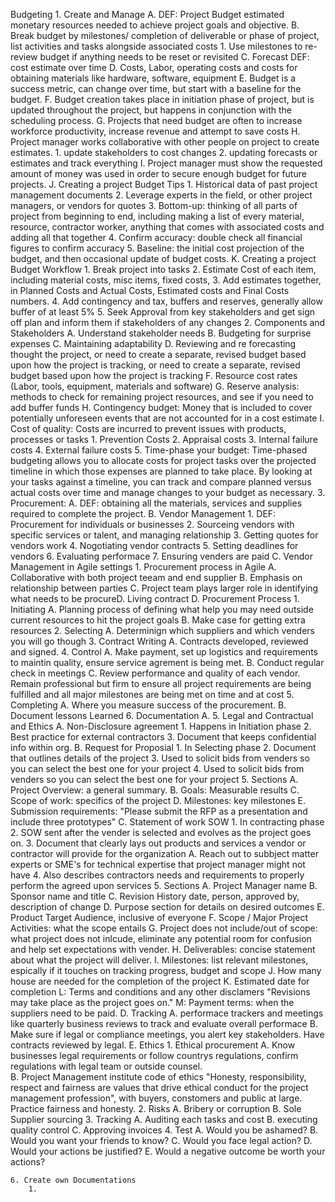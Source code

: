 Budgeting
	1. Create and Manage
		A. DEF: Project Budget estimated monetary resources needed to achieve project goals and objective. 
		B. Break budget by milestones/ completion of deliverable or phase of project, list activities and tasks alongside associated costs
			1. Use milestones to re-review budget if anything needs to be reset or revisited 
		C. Forecast DEF: cost estimate over time
		D. Costs, Labor, operating costs and costs for obtaining materials like hardware, software, equipment 
		E. Budget is a success metric, can change over time, but start with a baseline for the budget.
		F. Budget creation takes place in initiation phase of project, but is updated throughout the project, but happens in conjunction with the scheduling process.
		G. Projects that need budget are often to increase workforce productivity, increase revenue and attempt to save costs
		H. Project manager works collaborative with other people on project to create estimates. 
			1. update stakeholders to cost changes
			2. updating forecasts or estimates and track everything
		I. Project manager must show the requested amount of money was used in order to secure enough budget for future projects. 
		J. Creating a project Budget Tips
			1. Historical data of past project management documents
			2. Leverage experts in the field, or other project managers, or vendors for quotes
			3. Bottom-up: thinking of all parts of project from beginning to end, including making a list of every material, resource, contractor worker, anything that comes with associated costs and adding all that together
			4. Confirm accuracy: double check all financial figures to confirm accuracy
			5. Baseline: the initial cost projection of the budget, and then occasional update of budget costs. 
		K. Creating a project Budget Workflow
			1. Break project into tasks 
			2. Estimate Cost of each item, including material costs, misc items, fixed costs, 
			3. Add estimates together, in Planned Costs and Actual Costs, Estimated costs and Final Costs numbers.
			4. Add contingency and tax, buffers and reserves, generally allow buffer of at least 5%
			5. Seek Approval from key stakeholders and get sign off plan and inform them if stakeholders of any changes
	2. Components and Stakeholders
		A. Understand stakeholder needs
		B. Budgeting for surprise expenses
		C. Maintaining adaptability
		D. Reviewing and re forecasting thought the project, or need to create a separate, revised budget  based upon how the project is tracking, or need to create a separate, revised budget  based upon how the project is tracking F. Resource cost rates (Labor, tools, equipment, materials and software)
		G. Reserve analysis: methods to check for remaining project resources, and see if you need to add buffer funds
		H. Contingency budget: Money that is included to cover potentially unforeseen events that are not accounted for in a cost estimate
		I. Cost of quality: Costs are incurred to prevent issues with products, processes or tasks
			1. Prevention Costs
			2. Appraisal costs
			3. Internal failure costs
			4. External failure costs
			5. Time-phase your budget: Time-phased budgeting allows you to allocate costs for project tasks over the projected timeline in which those expenses are planned to take place. By looking at your tasks against a timeline, you can track and compare planned versus actual costs over time and manage changes to your budget as necessary.
	3. Procurement:
		A. DEF: obtaining all the materials, services and supplies required to complete the project.
		B. Vendor Management 
			1. DEF: Procurement for individuals or businesses 
			2. Sourceing vendors with specific services or talent, and managing relationship
			3. Getting quotes for vendors work
			4. Nogotiating vendor contracts
			5. Setting deadlines for vendors
			6. Evaluating performace
			7. Ensuring venders are paid
		C. Vendor Management in Agile settings
			1. Procurement process in Agile
				A. Collaborative with both project teeam and end supplier
				B. Emphasis on relationship between parties
				C. Project team plays larger role in identifying what needs to be procureD. Living contract 
		D. Procurement Process
			1. Initiating 
				A. Planning process of defining what help you may need outside current resources to hit the project goals
				B. Make case for getting extra resources
			2. Selecting 
				A. Determinign which suppliers and which venders you will go though
			3. Contract Writing
				A. Contracts developed, reviewed and signed. 
			4. Control
				A. Make payment, set up logistics and requirements to maintin quality, ensure service agrement is being met. 
				B. Conduct regular check in meetings
				C. Review performance and quality of each vendor. Remain professional but firm to ensure all project requirements are being fulfilled and all major milestones are being met on time and at cost
			5. Completing
				A. Where you measure success of the procurement.
				B. Document lessons Learned
			6. Documentation 
				A. 
	5. Legal and Contractual and Ethics
		A. Non-Disclosure agreement
			1. Happens in Initiation phase
			2. Best practice for external contractors
			3. Document that keeps confidential info within org.
		B. Request for Proposial
			1. In Selecting phase
			2. Document that outlines details of the project
			3. Used to solicit bids from venders so you can select the best one for your project
			4. Used to solicit bids from venders so you can select the best one for your project
			5. Sections
				A. Project Overview: a general summary. 
				B. Goals: Measurable results 
				C. Scope of work: specifics of the project
				D. Milestones: key milestones
				E. Submission requirements: "Please submit the RFP as a presentation and include three prototypes"
		C. Statement of work SOW
			1. In contracting phase
			2. SOW sent after the vender is selected and evolves as the project goes on.
			3. Document that clearly lays out products and services a vendor or contractor will provide for the organization
				A. Reach out to subbject matter experts or SME's for technical expertise that project manager might not have
			4. Also describes contractors needs and requirements to properly perform the agreed upon services
			5. Sections
				A. Project Manager name
				B. Sponsor name and title
				C. Revision History date, person, approved by, description of change
				D. Purpose section for details on desired outcomes
				E. Product Target Audience, inclusive of everyone
				F. Scope / Major Project Activities: what the scope entails
				G. Project does not include/out of scope: what project does not inlcude, eliminate any potential room for confusion and help set expectations with vender. 
				H. Deliverables: concise statement about what the project will deliver. 
				I. Milestones: list relevant milestones, espically if it touches on tracking progress, budget and scope
				J. How many house are needed for the completion of the project
				K. Estimated date for completion
				L: Terms and conditions and any other disclamers "Revisions may take place as the project goes on."
				M: Payment terms: when the suppliers need to be paid.
		D. Tracking 
			A. performace trackers and meetings like quarterly business reviews to track and evaluate overall performace 
			B. Make sure if legal or compliance meetings, you alert key stakeholders. Have contracts reviewed by legal.
		E. Ethics
			1. Ethical procurement
				A. Know businesses legal requirements or follow countrys regulations, confirm regulations with legal team or outside counsel.  
				B. Project Management institute code of ethics "Honesty, responsibility, respect and fairness are values that drive ethical conduct for the project management profession", with buyers, constomers and public at large. Practice fairness and honesty. 
			2. Risks
				A. Bribery or corruption
				B. Sole Supplier sourcing 
			3. Tracking
				A. Auditing each tasks and cost
				B. executing quality control
				C. Approving invoices
			4. Test
				A. Would you be ashamed?
				B. Would you want your friends to know?
				C. Would you face legal action?
				D. Would your actions be justified?
				E. Would a negative outcome be worth your actions?


	6. Create own Documentations
		1. 
